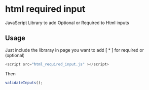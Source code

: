 # html required input
JavaScript Library to add Optional or Required to Html inputs

## Usage

Just include the libraray in page you want to add [ * ] for required or (optional) 

```js
<script src="html_required_input.js" ></script>
```

Then

```js
validateInputs();
```
